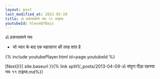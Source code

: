 ```yaml
---
layout: post
last_modified_at: 2021-03-29
title: ॐ प्रसन्ततमने नमः ११ टाइम्स
youtubeId: hleveQf0ais
---
```

 
 
 ॐ प्रसन्ततमने नमः  
 
 -  जो ज्वार के बाद एक महासागर की तरह शांत है 
 
  
 
  
 
 
 
 
 
 


{% include youtubePlayer.html id=page.youtubeId %}
 
[Next]({{ site.baseurl }}{% link  split1/_posts/2013-04-09-ॐ संयुगा पीड़ा वहनया नमः ११ टाइम्स.md%})
 
